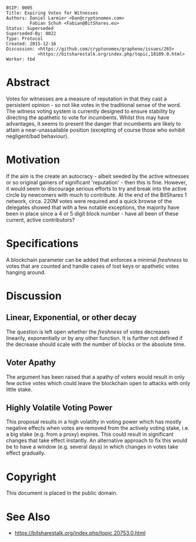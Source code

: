     BSIP: 0005
    Title: Expiring Votes for Witnesses
    Authors: Daniel Larmier <Dan@cryptonomex.com>
             Fabian Schuh <Fabian@BitShares.eu>
    Status: Superseded
    Superseded-By: 0022
    Type: Protocol
    Created: 2015-12-16
    Discussion: <https://github.com/cryptonomex/graphene/issues/265>
                <https://bitsharestalk.org/index.php/topic,18109.0.html>
    Worker: tbd

# Abstract

Votes for witnesses are a measure of reputation in that they cast a persistent
opinion - so not like votes in the traditional sense of the word. The
witness voting system is currently designed to ensure stability by directing
the apathetic to vote for incumbents. Whilst this may have advantages, it
seems to present the danger that incumbents are likely to attain a
near-unassailable position (excepting of course those who exhibit negligent/bad
behaviour).

# Motivation

If the aim is the create an autocracy - albeit seeded by the active witnesses
or so original gainers of significant 'reputation' - then this is fine. However,
it would seem to discourage serious efforts to try and break into the active
circle by newcomers with much to contribute. At the end of the BitShares 1
network, circa. 220M votes were required and a quick browse of the delegates
showed that with a few notable exceptions, the majority have been in place since
a 4 or 5 digit block number - have all been of these current, active contributors?

# Specifications

A blockchain parameter can be added that enforces a minimal *freshness* to votes
that are counted and handle cases of lost keys or apathetic votes hanging
around.

# Discussion

## Linear, Exponential, or other decay

The question is left open whether the *freshness* of votes decreases linearily,
exponentially or by any other function. It is further not defined if the
decrease should scale with the number of blocks or the absolute time.

## Voter Apathy

The argument has been raised that a apathy of voters would result in only few
*active* votes which could leave the blockchain open to attacks with only little
stake.

## Highly Volatile Voting Power

This proposal results in a high volatilty in voting power which has mostly
negative effects when votes are removed from the actively voting stake, i.e. a
big stake (e.g. from a proxy) expires. This could result in significant changes
that take effect instantly. 
An alternative approach to fix this would be to have a window (e.g. several
days) in which changes in votes take effect gradually.

# Copyright

This document is placed in the public domain.

# See Also

* https://bitsharestalk.org/index.php/topic,20753.0.html
